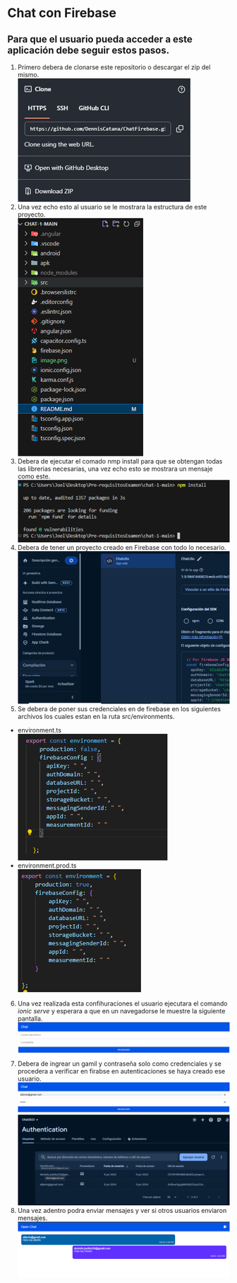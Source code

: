 # Chat con Firebase 
## Para que el usuario pueda acceder a este aplicación debe seguir estos pasos.
1. Primero debera de clonarse este repositorio o descargar el zip del mismo. <br>
![Descripción de la imagen](fotos/image-3.png)
2. Una vez echo esto al usuario se le mostrara la estructura de este proyecto. <br>
![Descripción de la imagen](fotos/image-1.png)
3. Debera de ejecutar el comado nmp install para que se obtengan todas las librerias necesarias, una vez echo esto se mostrara un mensaje como este. <br>
![Descripción de la imagen](fotos/image-2.png)
4. Debera de tener un proyecto creado en Firebase con todo lo necesario.<br>
![Descripción de la imagen](fotos/firebase.png)
5. Se debera de poner sus credenciales en de firebase en los siguientes archivos los cuales estan en la ruta src/environments.
 - environment.ts <br>
![alt text](fotos/env.png)
 - environment.prod.ts<br>
![alt text](fotos/envprod.png)
6. Una vez realizada esta confihuraciones el usuario ejecutara el comando *ionic serve* y esperara a que en un navegadorse le muestre la siguiente pantalla. <br>
![Descripción de la imagen](fotos/image.png)
7. Debera de ingrear un gamil y contraseña solo como credenciales y se procedera a verificar en firabse en autenticaciones se haya creado ese usuario. <br>
![alt text](fotos/alberto.png)
![alt text](fotos/usuarios.png)
8. Una vez adentro podra enviar mensajes y ver si otros usuarios enviaron mensajes. <br>
![alt text](fotos/chat.png)